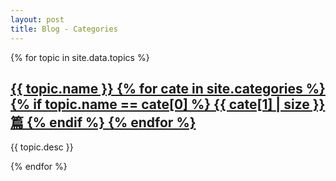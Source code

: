 ```yaml
---
layout: post
title: Blog - Categories
---
```

 <section>
{% for topic in site.data.topics %}
    <div class="topic">
        <a href="topics/{{ topic.name }}.html">
            <h2 class="topic-title">{{ topic.name }}
            {% for cate in site.categories %}
                {% if topic.name == cate[0] %}
                    <span class="articles-count">{{ cate[1] | size }}篇</span>
                {% endif %}
            {% endfor %}
            </h2>
        </a>
        <p class="clear-float">{{ topic.desc }}</p>   
    </div>
{% endfor %}
</section>
